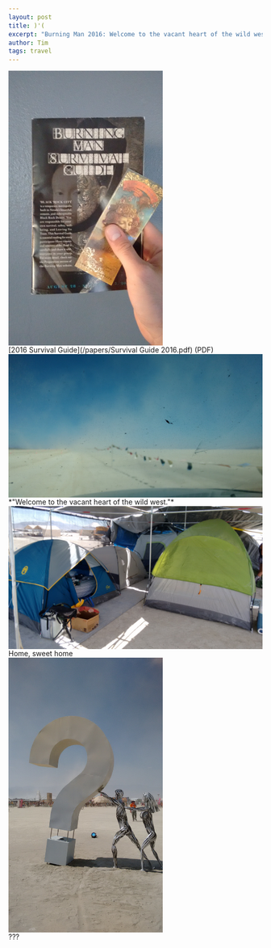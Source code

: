 ```yaml
---
layout: post
title: )'(
excerpt: "Burning Man 2016: Welcome to the vacant heart of the wild west."
author: Tim
tags: travel
---
```


<img align="center" src="/images/burningman2016/ticket.jpg" width="306" alt-text=""/>
<br>
[2016 Survival Guide](/papers/Survival Guide 2016.pdf) (PDF)  

<br>
<img align="center" src="/images/burningman2016/windshield.jpg" width="544" alt-text=""/>
<br>
*"Welcome to the vacant heart of the wild west."*  

<br>
<img align="center" src="/images/burningman2016/camp.jpg" width="544" alt-text=""/>
<br>
Home, sweet home  

<br>
<img align="center" src="/images/burningman2016/question.jpg" width="306" alt-text=""/>
<br>
???